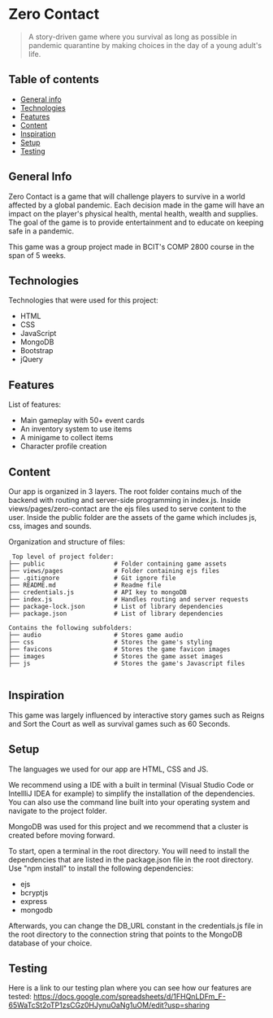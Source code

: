 # Zero Contact
> A story-driven game where you survival as long as possible in pandemic quarantine by making choices in the day of a young adult's life.

## Table of contents
* [General info](#general-info)
* [Technologies](#technologies)
* [Features](#features)
* [Content](#content)
* [Inspiration](#inspiration)
* [Setup](#setup)
* [Testing](#testing)

## General Info
Zero Contact is a game that will challenge players to survive in a world affected by a global pandemic. Each decision made in the game will have an impact on the player's physical health, mental health, wealth and supplies. The goal of the game is to provide entertainment and to educate on keeping safe in a pandemic. 

This game was a group project made in BCIT's COMP 2800 course in the span of 5 weeks.

## Technologies
Technologies that were used for this project:

- HTML
- CSS
- JavaScript
- MongoDB
- Bootstrap
- jQuery

## Features
List of features:
- Main gameplay with 50+ event cards
- An inventory system to use items
- A minigame to collect items
- Character profile creation

## Content

Our app is organized in 3 layers. The root folder contains much of the backend with routing and server-side programming in index.js. Inside views/pages/zero-contact are the ejs files used to serve content to the user. Inside the public folder are the assets of the game which includes js, css, images and sounds.

Organization and structure of files:

```
 Top level of project folder: 
├── public                   # Folder containing game assets
├── views/pages              # Folder containing ejs files
├── .gitignore               # Git ignore file
├── README.md                # Readme file
├── credentials.js           # API key to mongoDB
├── index.js                 # Handles routing and server requests
├── package-lock.json        # List of library dependencies
├── package.json             # List of library dependencies

Contains the following subfolders:
├── audio                    # Stores game audio
├── css                      # Stores the game's styling
├── favicons                 # Stores the game favicon images
├── images                   # Stores the game asset images
├── js                       # Stores the game's Javascript files
    
``` 
   
## Inspiration

This game was largely influenced by interactive story games such as Reigns and Sort the Court as well as survival games such as 60 Seconds.

## Setup

The languages we used for our app are HTML, CSS and JS. 

We recommend using a IDE with a built in terminal (Visual Studio Code or IntellliJ IDEA for example) to simplify the installation of the dependencies. You can also use the command line built into your operating system and navigate to the project folder.

MongoDB was used for this project and we recommend that a cluster is created before moving forward.

To start, open a terminal in the root directory. You will need to install the dependencies that are listed in the package.json file in the root directory. Use "npm install" to install the following dependencies:

- ejs
- bcryptjs
- express
- mongodb

Afterwards, you can change the DB_URL constant in the credentials.js file in the root directory to the connection string that points to the MongoDB database of your choice.

## Testing

Here is a link to our testing plan where you can see how our features are tested: 
https://docs.google.com/spreadsheets/d/1FHQnLDFm_F-65WaTcSt2oTP1zsCGz0HJynuOaNg1uOM/edit?usp=sharing
